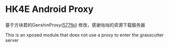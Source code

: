 # HK4E Android Proxy

### 
 基于方块君的GenshinProxy([577fkj](https://github.com/577fkj)) 修改，感谢咕咕的资源下载服务器

 This is an xposed module that does not use a proxy to enter the grasscutter server


